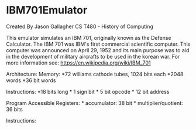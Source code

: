 # IBM701Emulator
Created By Jason Gallagher
CS T480 - History of Computing

This emulator simulates an IBM 701, originally known as the Defense Calculator. The IBM 701 was IBM's first
commercial scientific computer. This computer was announced on April 29, 1952 and its main purpose was to aid
in the development of military aircrafts to be used in the korean war.
For more information see: https://en.wikipedia.org/wiki/IBM_701

Architecture:
Memory:
	*72 williams cathode tubes, 1024 bits each
		*2048 words
		*36 bit words

Instructions:
	*18 bits long
		* 1 sign bit
		* 5 bit opcode
		* 12 bit address

Program Accessible Registers:
	* accumulator: 38 bit
	* multiplier/quotient: 36 bits

Instructions:

